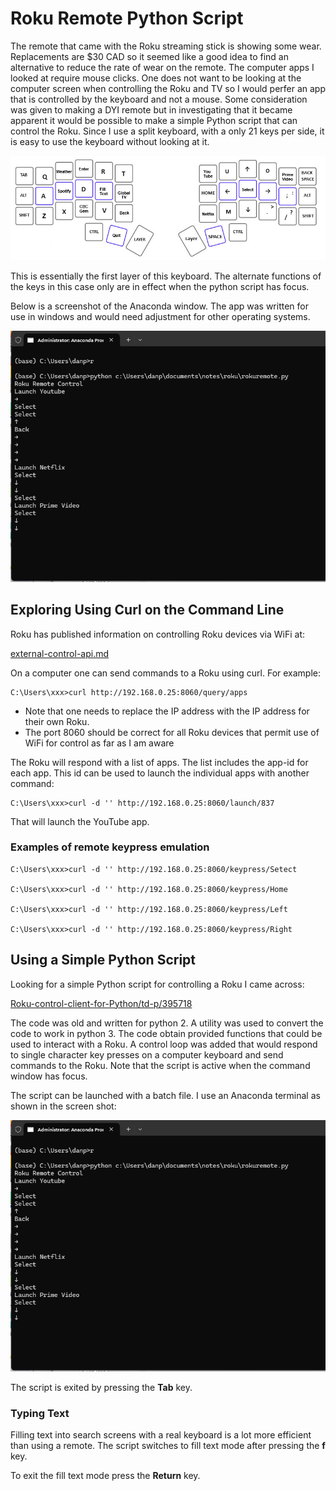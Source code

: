 # Roku Remote Python Script

The remote that came with the Roku streaming stick is showing some wear. Replacements are $30 CAD so it seemed like a good 
idea to find an alternative to reduce the rate of wear on the remote. The computer apps I looked at require mouse clicks. One does
not want to be looking at the computer screen when controlling the Roku and TV so I would perfer an app that is controlled by the keyboard and not a mouse.
Some consideration was given to making a DYI remote but in investigating that it became apparent it would be possible to make a simple Python script that 
can control the Roku. Since I use a split keyboard, with a only 21 keys per side, it is easy to use the keyboard without looking at it.

![](image/keys.png)

This is essentially the first layer of this keyboard. The alternate functions of the keys in this case only are in effect when the python script has focus.

Below is a screenshot of the Anaconda window. The app was written for use in windows and would need adjustment for other operating systems.

![](commandLine.png)

## Exploring Using Curl on the Command Line

Roku has published information on controlling Roku devices via WiFi at:

[external-control-api.md](https://developer.roku.com/en-ca/docs/developer-program/dev-tools/external-control-api.md)

On a computer one can send commands to a Roku using curl. For example:

````
C:\Users\xxx>curl http://192.168.0.25:8060/query/apps
````

* Note that one needs to replace the IP address with the IP address for their own Roku.
* The port 8060 should be correct for all Roku devices that permit use of WiFi for control as far as I am aware

The Roku will respond with a list of apps. The list includes the app-id for each app. This id can be used to 
launch the individual apps with another command:

````
C:\Users\xxx>curl -d '' http://192.168.0.25:8060/launch/837
````

That will launch the YouTube app.

### Examples of remote keypress emulation

~~~~
C:\Users\xxx>curl -d '' http://192.168.0.25:8060/keypress/Setect

C:\Users\xxx>curl -d '' http://192.168.0.25:8060/keypress/Home

C:\Users\xxx>curl -d '' http://192.168.0.25:8060/keypress/Left

C:\Users\xxx>curl -d '' http://192.168.0.25:8060/keypress/Right
~~~~

## Using a Simple Python Script

Looking for a simple Python script for controlling a Roku I came across:

[Roku-control-client-for-Python/td-p/395718](https://community.roku.com/t5/Roku-Developer-Program/Roku-control-client-for-Python/td-p/395718)

The code was old and written for python 2. A utility was used to convert the code to work in python 3.
The code obtain provided functions that could be used to interact with a Roku. A control loop was added that would
respond to single character key presses on a computer keyboard and send commands to the Roku. Note that the script 
is active when the command window has focus.

The script can be launched with a batch file. I use an Anaconda terminal as shown in the screen shot:

![](commandLine.png)

The script is exited by pressing the **Tab** key.

### Typing Text

Filling text into search screens with a real keyboard is a lot more efficient than using a remote. The script switches to fill text mode
after pressing the **f** key. 

To exit the fill text mode press the **Return** key.

